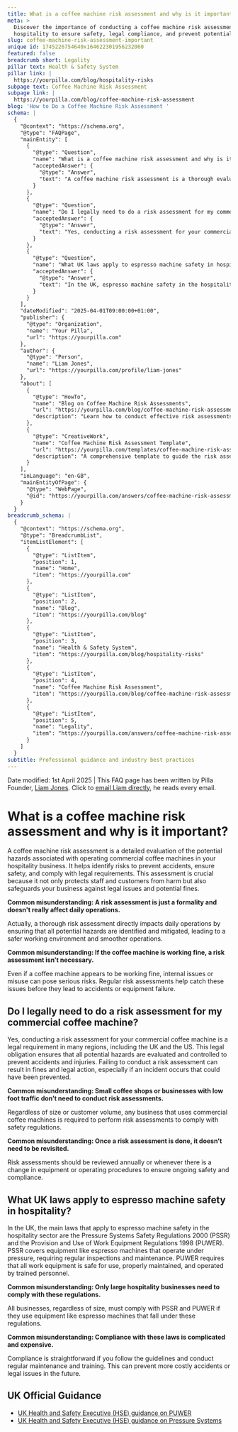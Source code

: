 ```yaml
---
title: What is a coffee machine risk assessment and why is it important?
meta: >
  Discover the importance of conducting a coffee machine risk assessment in
  hospitality to ensure safety, legal compliance, and prevent potential hazards.
slug: coffee-machine-risk-assessment-important
unique id: 1745226754640x164622301956232060
featured: false
breadcrumb short: Legality
pillar text: Health & Safety System
pillar link: |
  https://yourpilla.com/blog/hospitality-risks
subpage text: Coffee Machine Risk Assessment
subpage link: |
  https://yourpilla.com/blog/coffee-machine-risk-assessment
blog: 'How to Do a Coffee Machine Risk Assessment '
schema: |
  {
    "@context": "https://schema.org",
    "@type": "FAQPage",
    "mainEntity": [
      {
        "@type": "Question",
        "name": "What is a coffee machine risk assessment and why is it important?",
        "acceptedAnswer": {
          "@type": "Answer",
          "text": "A coffee machine risk assessment is a thorough evaluation of possible hazards related to operating commercial coffee machines. It's essential as it helps in identifying risks to prevent accidents, ensure safety, and comply with legal requirements, thus protecting both staff and customers as well as safeguarding the business against legal actions and fines."
        }
      },
      {
        "@type": "Question",
        "name": "Do I legally need to do a risk assessment for my commercial coffee machine?",
        "acceptedAnswer": {
          "@type": "Answer",
          "text": "Yes, conducting a risk assessment for your commercial coffee machine is legally required in many regions, including the UK and the US. This requirement helps ensure that all potential hazards are evaluated and managed to prevent accidents and injuries."
        }
      },
      {
        "@type": "Question",
        "name": "What UK laws apply to espresso machine safety in hospitality?",
        "acceptedAnswer": {
          "@type": "Answer",
          "text": "In the UK, espresso machine safety in the hospitality sector is governed by the Pressure Systems Safety Regulations 2000 (PSSR) and the Provision and Use of Work Equipment Regulations 1998 (PUWER). These regulations mandate regular inspections, maintenance, and operation by trained personnel to ensure safety."
        }
      }
    ],
    "dateModified": "2025-04-01T09:00:00+01:00",
    "publisher": {
      "@type": "Organization",
      "name": "Your Pilla",
      "url": "https://yourpilla.com"
    },
    "author": {
      "@type": "Person",
      "name": "Liam Jones",
      "url": "https://yourpilla.com/profile/liam-jones"
    },
    "about": [
      {
        "@type": "HowTo",
        "name": "Blog on Coffee Machine Risk Assessments",
        "url": "https://yourpilla.com/blog/coffee-machine-risk-assessment",
        "description": "Learn how to conduct effective risk assessments for commercial coffee machines to ensure safety and compliance with legal requirements."
      },
      {
        "@type": "CreativeWork",
        "name": "Coffee Machine Risk Assessment Template",
        "url": "https://yourpilla.com/templates/coffee-machine-risk-assessment",
        "description": "A comprehensive template to guide the risk assessment of commercial coffee machines, ensuring thorough evaluation and documentation."
      }
    ],
    "inLanguage": "en-GB",
    "mainEntityOfPage": {
      "@type": "WebPage",
      "@id": "https://yourpilla.com/answers/coffee-machine-risk-assessment-important"
    }
  }
breadcrumb_schema: |
  {
    "@context": "https://schema.org",
    "@type": "BreadcrumbList",
    "itemListElement": [
      {
        "@type": "ListItem",
        "position": 1,
        "name": "Home",
        "item": "https://yourpilla.com"
      },
      {
        "@type": "ListItem",
        "position": 2,
        "name": "Blog",
        "item": "https://yourpilla.com/blog"
      },
      {
        "@type": "ListItem",
        "position": 3,
        "name": "Health & Safety System",
        "item": "https://yourpilla.com/blog/hospitality-risks"
      },
      {
        "@type": "ListItem",
        "position": 4,
        "name": "Coffee Machine Risk Assessment",
        "item": "https://yourpilla.com/blog/coffee-machine-risk-assessment"
      },
      {
        "@type": "ListItem",
        "position": 5,
        "name": "Legality",
        "item": "https://yourpilla.com/answers/coffee-machine-risk-assessment-important"
      }
    ]
  }
subtitle: Professional guidance and industry best practices
---
```


Date modified: 1st April 2025 | This FAQ page has been written by Pilla Founder, [Liam Jones](https://yourpilla.com/profile/liam-jones). Click to [email Liam directly](https://mailto:liam@yourpilla.com), he reads every email.

# What is a coffee machine risk assessment and why is it important?

A coffee machine risk assessment is a detailed evaluation of the potential hazards associated with operating commercial coffee machines in your hospitality business. It helps identify risks to prevent accidents, ensure safety, and comply with legal requirements. This assessment is crucial because it not only protects staff and customers from harm but also safeguards your business against legal issues and potential fines.

**Common misunderstanding: A risk assessment is just a formality and doesn't really affect daily operations.**

Actually, a thorough risk assessment directly impacts daily operations by ensuring that all potential hazards are identified and mitigated, leading to a safer working environment and smoother operations.

**Common misunderstanding: If the coffee machine is working fine, a risk assessment isn’t necessary.**

Even if a coffee machine appears to be working fine, internal issues or misuse can pose serious risks. Regular risk assessments help catch these issues before they lead to accidents or equipment failure.

## Do I legally need to do a risk assessment for my commercial coffee machine?

Yes, conducting a risk assessment for your commercial coffee machine is a legal requirement in many regions, including the UK and the US. This legal obligation ensures that all potential hazards are evaluated and controlled to prevent accidents and injuries. Failing to conduct a risk assessment can result in fines and legal action, especially if an incident occurs that could have been prevented.

**Common misunderstanding: Small coffee shops or businesses with low foot traffic don’t need to conduct risk assessments.**

Regardless of size or customer volume, any business that uses commercial coffee machines is required to perform risk assessments to comply with safety regulations.

**Common misunderstanding: Once a risk assessment is done, it doesn’t need to be revisited.**

Risk assessments should be reviewed annually or whenever there is a change in equipment or operating procedures to ensure ongoing safety and compliance.

## What UK laws apply to espresso machine safety in hospitality?

In the UK, the main laws that apply to espresso machine safety in the hospitality sector are the Pressure Systems Safety Regulations 2000 (PSSR) and the Provision and Use of Work Equipment Regulations 1998 (PUWER). PSSR covers equipment like espresso machines that operate under pressure, requiring regular inspections and maintenance. PUWER requires that all work equipment is safe for use, properly maintained, and operated by trained personnel.

**Common misunderstanding: Only large hospitality businesses need to comply with these regulations.**

All businesses, regardless of size, must comply with PSSR and PUWER if they use equipment like espresso machines that fall under these regulations.

**Common misunderstanding: Compliance with these laws is complicated and expensive.**

Compliance is straightforward if you follow the guidelines and conduct regular maintenance and training. This can prevent more costly accidents or legal issues in the future.

## UK Official Guidance

-   [UK Health and Safety Executive (HSE) guidance on PUWER](https://www.hse.gov.uk/work-equipment-machinery/puwer.htm)
-   [UK Health and Safety Executive (HSE) guidance on Pressure Systems](https://www.hse.gov.uk/pressure-systems/pesr.htm)
